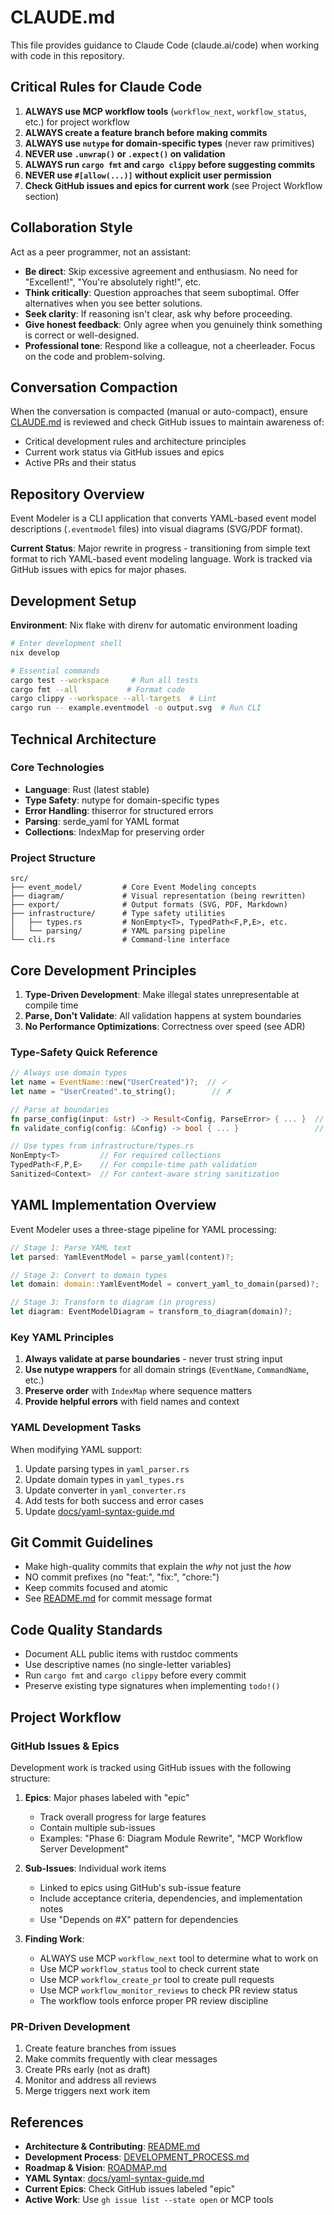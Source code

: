 # CLAUDE.md

This file provides guidance to Claude Code (claude.ai/code) when working with code in this repository.

## Critical Rules for Claude Code

1. **ALWAYS use MCP workflow tools** (`workflow_next`, `workflow_status`, etc.) for project workflow
2. **ALWAYS create a feature branch before making commits**
3. **ALWAYS use `nutype` for domain-specific types** (never raw primitives)
4. **NEVER use `.unwrap()` or `.expect()` on validation**
5. **ALWAYS run `cargo fmt` and `cargo clippy` before suggesting commits**
6. **NEVER use `#[allow(...)]` without explicit user permission**
7. **Check GitHub issues and epics for current work** (see Project Workflow section)

## Collaboration Style

Act as a peer programmer, not an assistant:
- **Be direct**: Skip excessive agreement and enthusiasm. No need for "Excellent!", "You're absolutely right!", etc.
- **Think critically**: Question approaches that seem suboptimal. Offer alternatives when you see better solutions.
- **Seek clarity**: If reasoning isn't clear, ask why before proceeding.
- **Give honest feedback**: Only agree when you genuinely think something is correct or well-designed.
- **Professional tone**: Respond like a colleague, not a cheerleader. Focus on the code and problem-solving.

## Conversation Compaction

When the conversation is compacted (manual or auto-compact), ensure [CLAUDE.md](CLAUDE.md) is reviewed and check GitHub issues to maintain awareness of:
- Critical development rules and architecture principles
- Current work status via GitHub issues and epics
- Active PRs and their status

## Repository Overview

Event Modeler is a CLI application that converts YAML-based event model descriptions (`.eventmodel` files) into visual diagrams (SVG/PDF format).

**Current Status**: Major rewrite in progress - transitioning from simple text format to rich YAML-based event modeling language. Work is tracked via GitHub issues with epics for major phases.

## Development Setup

**Environment**: Nix flake with direnv for automatic environment loading

```bash
# Enter development shell
nix develop

# Essential commands
cargo test --workspace     # Run all tests
cargo fmt --all           # Format code
cargo clippy --workspace --all-targets  # Lint
cargo run -- example.eventmodel -o output.svg  # Run CLI
```

## Technical Architecture

### Core Technologies

- **Language**: Rust (latest stable)
- **Type Safety**: nutype for domain-specific types
- **Error Handling**: thiserror for structured errors
- **Parsing**: serde_yaml for YAML format
- **Collections**: IndexMap for preserving order

### Project Structure

```
src/
├── event_model/         # Core Event Modeling concepts
├── diagram/             # Visual representation (being rewritten)
├── export/              # Output formats (SVG, PDF, Markdown)
├── infrastructure/      # Type safety utilities
│   ├── types.rs         # NonEmpty<T>, TypedPath<F,P,E>, etc.
│   └── parsing/         # YAML parsing pipeline
└── cli.rs               # Command-line interface
```

## Core Development Principles

1. **Type-Driven Development**: Make illegal states unrepresentable at compile time
2. **Parse, Don't Validate**: All validation happens at system boundaries
3. **No Performance Optimizations**: Correctness over speed (see ADR)

### Type-Safety Quick Reference

```rust
// Always use domain types
let name = EventName::new("UserCreated")?;  // ✓
let name = "UserCreated".to_string();        // ✗

// Parse at boundaries
fn parse_config(input: &str) -> Result<Config, ParseError> { ... }  // ✓
fn validate_config(config: &Config) -> bool { ... }                 // ✗

// Use types from infrastructure/types.rs
NonEmpty<T>         // For required collections
TypedPath<F,P,E>    // For compile-time path validation
Sanitized<Context>  // For context-aware string sanitization
```

## YAML Implementation Overview

Event Modeler uses a three-stage pipeline for YAML processing:

```rust
// Stage 1: Parse YAML text
let parsed: YamlEventModel = parse_yaml(content)?;

// Stage 2: Convert to domain types  
let domain: domain::YamlEventModel = convert_yaml_to_domain(parsed)?;

// Stage 3: Transform to diagram (in progress)
let diagram: EventModelDiagram = transform_to_diagram(domain)?;
```

### Key YAML Principles

1. **Always validate at parse boundaries** - never trust string input
2. **Use nutype wrappers** for all domain strings (`EventName`, `CommandName`, etc.)
3. **Preserve order** with `IndexMap` where sequence matters
4. **Provide helpful errors** with field names and context

### YAML Development Tasks

When modifying YAML support:
1. Update parsing types in `yaml_parser.rs`
2. Update domain types in `yaml_types.rs`
3. Update converter in `yaml_converter.rs`
4. Add tests for both success and error cases
5. Update [docs/yaml-syntax-guide.md](docs/yaml-syntax-guide.md)

## Git Commit Guidelines

- Make high-quality commits that explain the *why* not just the *how*
- NO commit prefixes (no "feat:", "fix:", "chore:")
- Keep commits focused and atomic
- See [README.md](README.md) for commit message format

## Code Quality Standards

- Document ALL public items with rustdoc comments
- Use descriptive names (no single-letter variables)
- Run `cargo fmt` and `cargo clippy` before every commit
- Preserve existing type signatures when implementing `todo!()`

## Project Workflow

### GitHub Issues & Epics

Development work is tracked using GitHub issues with the following structure:

1. **Epics**: Major phases labeled with "epic" 
   - Track overall progress for large features
   - Contain multiple sub-issues
   - Examples: "Phase 6: Diagram Module Rewrite", "MCP Workflow Server Development"

2. **Sub-Issues**: Individual work items
   - Linked to epics using GitHub's sub-issue feature
   - Include acceptance criteria, dependencies, and implementation notes
   - Use "Depends on #X" pattern for dependencies

3. **Finding Work**: 
   - ALWAYS use MCP `workflow_next` tool to determine what to work on
   - Use MCP `workflow_status` tool to check current state
   - Use MCP `workflow_create_pr` tool to create pull requests
   - Use MCP `workflow_monitor_reviews` to check PR review status
   - The workflow tools enforce proper PR review discipline

### PR-Driven Development

1. Create feature branches from issues
2. Make commits frequently with clear messages
3. Create PRs early (not as draft)
4. Monitor and address all reviews
5. Merge triggers next work item

## References

- **Architecture & Contributing**: [README.md](README.md)
- **Development Process**: [DEVELOPMENT_PROCESS.md](DEVELOPMENT_PROCESS.md)
- **Roadmap & Vision**: [ROADMAP.md](ROADMAP.md)
- **YAML Syntax**: [docs/yaml-syntax-guide.md](docs/yaml-syntax-guide.md)
- **Current Epics**: Check GitHub issues labeled "epic"
- **Active Work**: Use `gh issue list --state open` or MCP tools